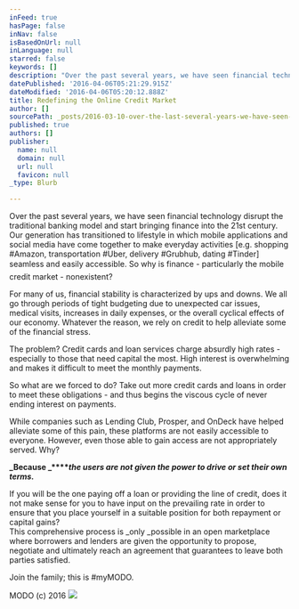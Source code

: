 ```yaml
---
inFeed: true
hasPage: false
inNav: false
isBasedOnUrl: null
inLanguage: null
starred: false
keywords: []
description: "Over the past several years, we have seen financial technology disrupt the traditional banking model and start bringing finance into the 21st century. Our generation has transitioned to lifestyle in which mobile applications and social media have come together to make everyday activities [e.g. shopping #Amazon, transportation #Uber, delivery #Grubhub, dating #Tinder] seamless and easily accessible. So why is finance - \x7Fparticularly the mobile credit market - nonexistent?"
datePublished: '2016-04-06T05:21:29.915Z'
dateModified: '2016-04-06T05:20:12.888Z'
title: Redefining the Online Credit Market
author: []
sourcePath: _posts/2016-03-10-over-the-last-several-years-we-have-seen-financial-technolo.md
published: true
authors: []
publisher:
  name: null
  domain: null
  url: null
  favicon: null
_type: Blurb

---
```

Over the past several years, we have seen financial technology disrupt the traditional banking model and start bringing finance into the 21st century. Our generation has transitioned to lifestyle in which mobile applications and social media have come together to make everyday activities \[e.g. shopping \#Amazon, transportation \#Uber, delivery \#Grubhub, dating \#Tinder\] seamless and easily accessible. So why is finance - particularly the mobile credit market - nonexistent?

For many of us, financial stability is characterized by ups and downs. We all go through periods of tight budgeting due to unexpected car issues, medical visits, increases in daily expenses, or the overall cyclical effects of our economy. Whatever the reason, we rely on credit to help alleviate some of the financial stress. 

The problem? Credit cards and loan services charge absurdly high rates -especially to those that need capital the most. High interest is overwhelming and makes it difficult to meet the monthly payments. 

So what are we forced to do? Take out more credit cards and loans in order to  meet these obligations - and thus begins the viscous cycle of never ending interest on payments.

While companies such as Lending Club, Prosper, and OnDeck have helped alleviate some of this pain, these platforms are not easily accessible to everyone. However, even those able to gain access are not appropriately served. Why? 

**_Because _****_the users are not given the power to drive or set their own terms._**

If you will be the one paying off a loan or providing the line of credit, does it not make sense for you to have input on the prevailing rate in order to ensure that you place yourself in a suitable position for both repayment or capital gains?   
This comprehensive process is _only _possible in an open marketplace where borrowers and lenders are given the opportunity to propose, negotiate and ultimately reach an agreement that guarantees to leave both parties satisfied.  

Join the family; this is \#myMODO. 

MODO (c) 2016
![](https://the-grid-user-content.s3-us-west-2.amazonaws.com/9ad63b5a-1d04-487b-a78d-8da410b0c797.jpg)
